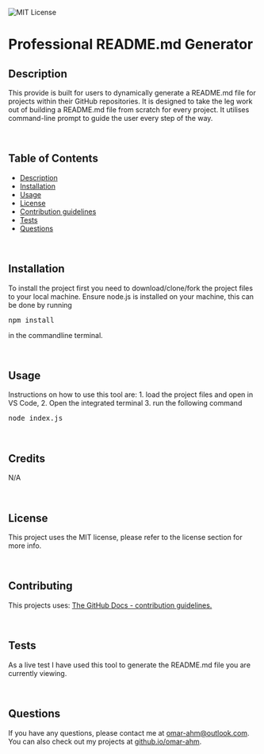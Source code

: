 
 
  ![MIT License](https://img.shields.io/badge/license-MIT-blue.svg) 

  # Professional README.md Generator

  ## Description
  
  This provide is built for users to dynamically generate a README.md file for projects within their GitHub repositories. It is designed to take the leg work out of building a README.md file from scratch for every project. It utilises command-line prompt to guide the user every step of the way.

  <br/>
  
  ## Table of Contents
  
  - [Description](#description)
  - [Installation](#installation)
  - [Usage](#usage)
  - [License](#licence)
  - [Contribution guidelines](#contributing)
  - [Tests](#tests)
  - [Questions](#questions)

  <br/>

  ## Installation
  
  To install the project first you need to download/clone/fork the project files to your local machine. Ensure node.js is installed on your machine, this can be done by running <pre>npm install</pre> in the commandline terminal.

  <br/>

  ## Usage
  
  Instructions on how to use this tool are: 1. load the project files and open in VS Code, 2. Open the integrated terminal 3. run the following command <pre>node index.js</pre>

  <br/>

  ## Credits

  N/A

  <br/>

  ## License
  
  This project uses the MIT license, please refer to the license section for more info.

  <br/>

  ## Contributing
  
  This projects uses:  [The GitHub Docs - contribution guidelines.](https://github.com/github/docs/blob/main/CONTRIBUTING.md)

  <br/>

  ## Tests
  
  As a live test I have used this tool to generate the README.md file you are currently viewing.

  <br/>

  ## Questions

  If you have any questions, please contact me at omar-ahm@outlook.com. You can also check out my 
  projects at [github.io/omar-ahm](https://github.io/omar-ahm).

